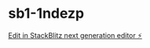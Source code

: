 # sb1-1ndezp

[Edit in StackBlitz next generation editor ⚡️](https://stackblitz.com/~/github.com/tokitaku/sb1-1ndezp)